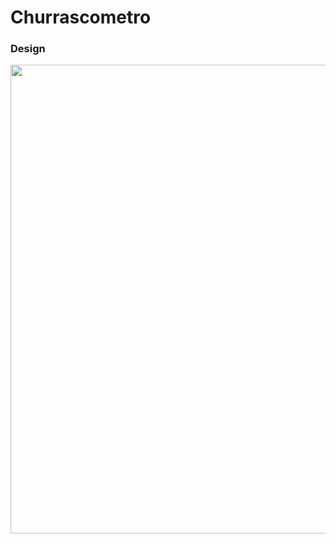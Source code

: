 # Churrascometro
### Design

<div align="center">
  <img src="https://user-images.githubusercontent.com/85205144/175827960-9bb67e57-048f-44ea-81b3-a9267e3c41ab.png" width="750">
</div>
